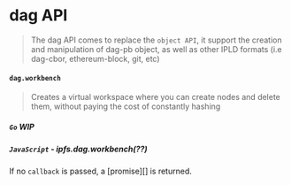 dag API
=======

> The dag API comes to replace the `object API`, it support the creation and manipulation of dag-pb object, as well as other IPLD formats (i.e dag-cbor, ethereum-block, git, etc)

#### `dag.workbench`

> Creates a virtual workspace where you can create nodes and delete them, without paying the cost of constantly hashing

##### `Go` **WIP**

##### `JavaScript` - ipfs.dag.workbench(??)

If no `callback` is passed, a [promise][] is returned.
